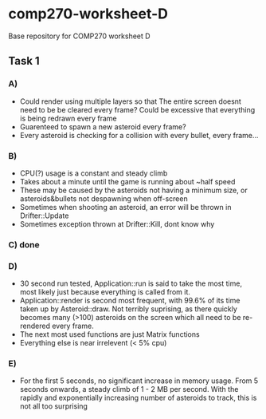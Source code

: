 # comp270-worksheet-D
Base repository for COMP270 worksheet D


## Task 1
### A)
-   Could render using multiple layers so that The entire screen doesnt need to be be cleared every frame? Could be excessive that everything is being redrawn every frame
-   Guarenteed to spawn a new asteroid every frame?
-   Every asteroid is checking for a collision with every bullet, every frame...

### B)
-   CPU(?) usage is a constant and steady climb
-   Takes about a minute until the game is running about ~half speed
-   These may be caused by the asteroids not having a minimum size, or asteroids&bullets not despawning when off-screen
-   Sometimes when shooting an asteroid, an error will be thrown in Drifter::Update
-   Sometimes exception thrown at Drifter::Kill, dont know why

### C) done

### D)
-   30 second run tested, Application::run is said to take the most time,  most likely just because everything is called from it.
-   Application::render is second most frequent, with 99.6% of its time taken up by Asteroid::draw. Not terribly suprising, as there quickly becomes many (>100) asteroids on the screen which all need to be re-rendered every frame.
-   The next most used functions are just Matrix functions
-   Everything else is near irrelevent (< 5% cpu)

### E)
-   For the first 5 seconds, no significant increase in memory usage. From 5 seconds onwards, a steady climb of 1 - 2 MB per second. With the rapidly and exponentially increasing number of asteroids to track, this is not all too surprising